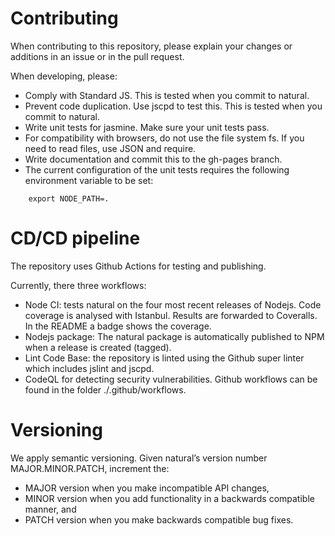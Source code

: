 # Contributing

When contributing to this repository, please explain your changes or additions in an issue or in the pull request. 

When developing, please:

* Comply with Standard JS. This is tested when you commit to natural.
* Prevent code duplication. Use jscpd to test this. This is tested when you commit to natural.
* Write unit tests for jasmine. Make sure your unit tests pass.
* For compatibility with browsers, do not use the file system fs. If you need to read files, use JSON and require.
* Write documentation and commit this to the gh-pages branch.
* The current configuration of the unit tests requires the following environment variable to be set:
```
    export NODE_PATH=.
```

# CD/CD pipeline
The repository uses Github Actions for testing and publishing.

Currently, there three workflows:

* Node CI: tests natural on the four most recent releases of Nodejs. Code coverage is analysed with Istanbul. Results are forwarded to Coveralls. In the README a badge shows the coverage.
* Nodejs package: The natural package is automatically published to NPM when a release is created (tagged).
* Lint Code Base: the repository is linted using the Github super linter which includes jslint and jscpd.
* CodeQL for detecting security vulnerabilities.
Github workflows can be found in the folder ./.github/workflows.

# Versioning
We apply semantic versioning. Given natural’s version number MAJOR.MINOR.PATCH, increment the:

* MAJOR version when you make incompatible API changes,
* MINOR version when you add functionality in a backwards compatible manner, and
* PATCH version when you make backwards compatible bug fixes.
